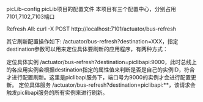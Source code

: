 picLib-config
picLib项目的配置文件 本项目有三个配置中心，分别占用 7101,7102,7103端口

Refresh All: curl -X POST http://localhost:7101/actuator/bus-refresh

其它刷新配置操作如下: /actuator/bus-refresh?destination=XXX，指定destination参数可以用来定位具体要刷新的应用程序，有两种方式：

定位具体实例 /actuator/bus-refresh?destination=piclibapi:9000，此时总线上的各应用实例会根据destination指定的属性值来判断是否是自己的实例ID，符合才进行配置刷新。这里是piclibapi服务下，端口号为9000的实例才会进行配置更新。
定位具体服务 /actuator/bus-refresh?destination=piclibapi:**，该请求会触发piclibapi服务的所有实例来进行刷新。
